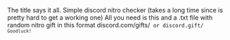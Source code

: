 The title says it all.
Simple discord nitro checker (takes a long time since is pretty hard to get a working one)
All you need is this and a .txt file with random nitro gift in this format discord.com/gifts/<code> or 
discord.gift/<code>
Goodluck!
